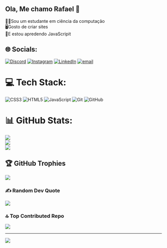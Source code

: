 ## Ola, Me chamo Rafael 👋

🧙‍♂️Sou um estudante em ciência da computação<br>
🖥️Gosto de criar sites<br>
🥊E estou apredendo JavaScripit<br>


## 🌐 Socials:
[![Discord](https://img.shields.io/badge/Discord-%237289DA.svg?logo=discord&logoColor=white)](https://discord.gg/Rfl-Maguin) [![Instagram](https://img.shields.io/badge/Instagram-%23E4405F.svg?logo=Instagram&logoColor=white)](https://instagram.com/https://www.instagram.com/rafaelcss3/saved/) [![LinkedIn](https://img.shields.io/badge/LinkedIn-%230077B5.svg?logo=linkedin&logoColor=white)](https://linkedin.com/in/https://www.linkedin.com/in/rafael-lopes-de-oliveira-07a93035b/) [![email](https://img.shields.io/badge/Email-D14836?logo=gmail&logoColor=white)](mailto:rafaellopesrosagv2007@gmail.com) 

# 💻 Tech Stack:
![CSS3](https://img.shields.io/badge/css3-%231572B6.svg?style=for-the-badge&logo=css3&logoColor=white) ![HTML5](https://img.shields.io/badge/html5-%23E34F26.svg?style=for-the-badge&logo=html5&logoColor=white) ![JavaScript](https://img.shields.io/badge/javascript-%23323330.svg?style=for-the-badge&logo=javascript&logoColor=%23F7DF1E) ![Git](https://img.shields.io/badge/git-%23F05033.svg?style=for-the-badge&logo=git&logoColor=white) ![GitHub](https://img.shields.io/badge/github-%23121011.svg?style=for-the-badge&logo=github&logoColor=white)
# 📊 GitHub Stats:
![](https://github-readme-stats.vercel.app/api?username=Rafael-Lopes-De-Oliveira&theme=merko&hide_border=false&include_all_commits=true&count_private=true)<br/>
![](https://nirzak-streak-stats.vercel.app/?user=Rafael-Lopes-De-Oliveira&theme=merko&hide_border=false)<br/>
![](https://github-readme-stats.vercel.app/api/top-langs/?username=Rafael-Lopes-De-Oliveira&theme=merko&hide_border=false&include_all_commits=true&count_private=true&layout=compact)

## 🏆 GitHub Trophies
![](https://github-profile-trophy.vercel.app/?username=Rafael-Lopes-De-Oliveira&theme=gruvbox&no-frame=true&no-bg=false&margin-w=4)

### ✍️ Random Dev Quote
![](https://quotes-github-readme.vercel.app/api?type=vetical&theme=light)

### 🔝 Top Contributed Repo
![](https://github-contributor-stats.vercel.app/api?username=Rafael-Lopes-De-Oliveira&limit=5&theme=merko&combine_all_yearly_contributions=true)

---
[![](https://visitcount.itsvg.in/api?id=Rafael-Lopes-De-Oliveira&icon=2&color=12)](https://visitcount.itsvg.in)

<!-- Proudly created with GPRM ( https://gprm.itsvg.in ) -->

